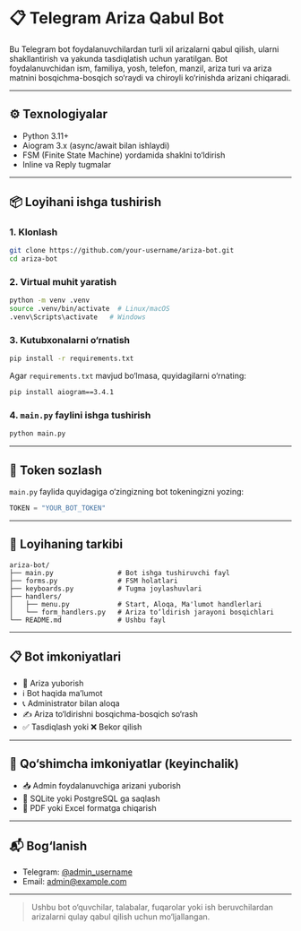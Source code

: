 # 📋 Telegram Ariza Qabul Bot

Bu Telegram bot foydalanuvchilardan turli xil arizalarni qabul qilish, ularni shakllantirish va yakunda tasdiqlatish uchun yaratilgan. Bot foydalanuvchidan ism, familiya, yosh, telefon, manzil, ariza turi va ariza matnini bosqichma-bosqich so‘raydi va chiroyli ko‘rinishda arizani chiqaradi.

---

## ⚙️ Texnologiyalar

* Python 3.11+
* Aiogram 3.x (async/await bilan ishlaydi)
* FSM (Finite State Machine) yordamida shaklni to‘ldirish
* Inline va Reply tugmalar

---

## 📦 Loyihani ishga tushirish

### 1. Klonlash

```bash
git clone https://github.com/your-username/ariza-bot.git
cd ariza-bot
```

### 2. Virtual muhit yaratish

```bash
python -m venv .venv
source .venv/bin/activate  # Linux/macOS
.venv\Scripts\activate   # Windows
```

### 3. Kutubxonalarni o‘rnatish

```bash
pip install -r requirements.txt
```

Agar `requirements.txt` mavjud bo‘lmasa, quyidagilarni o‘rnating:

```bash
pip install aiogram==3.4.1
```

### 4. `main.py` faylini ishga tushirish

```bash
python main.py
```

---

## 🔑 Token sozlash

`main.py` faylida quyidagiga o‘zingizning bot tokeningizni yozing:

```python
TOKEN = "YOUR_BOT_TOKEN"
```

---

## 🧹 Loyihaning tarkibi

```
ariza-bot/
├── main.py                # Bot ishga tushiruvchi fayl
├── forms.py               # FSM holatlari
├── keyboards.py           # Tugma joylashuvlari
├── handlers/
│   ├── menu.py            # Start, Aloqa, Ma'lumot handlerlari
│   └── form_handlers.py   # Ariza to‘ldirish jarayoni bosqichlari
└── README.md              # Ushbu fayl
```

---

## 📋 Bot imkoniyatlari

* 📄 Ariza yuborish
* ℹ️ Bot haqida ma’lumot
* 📞 Administrator bilan aloqa
* ✍️ Ariza to‘ldirishni bosqichma-bosqich so‘rash
* ✅ Tasdiqlash yoki ❌ Bekor qilish

---

## 🔐 Qo‘shimcha imkoniyatlar (keyinchalik)

* 📥 Admin foydalanuvchiga arizani yuborish
* 📄 SQLite yoki PostgreSQL ga saqlash
* 📄 PDF yoki Excel formatga chiqarish

---

## 📬 Bog‘lanish

* Telegram: [@admin\_username](https://t.me/admin_username)
* Email: [admin@example.com](mailto:admin@example.com)

---

> Ushbu bot o‘quvchilar, talabalar, fuqarolar yoki ish beruvchilardan arizalarni qulay qabul qilish uchun mo‘ljallangan.
